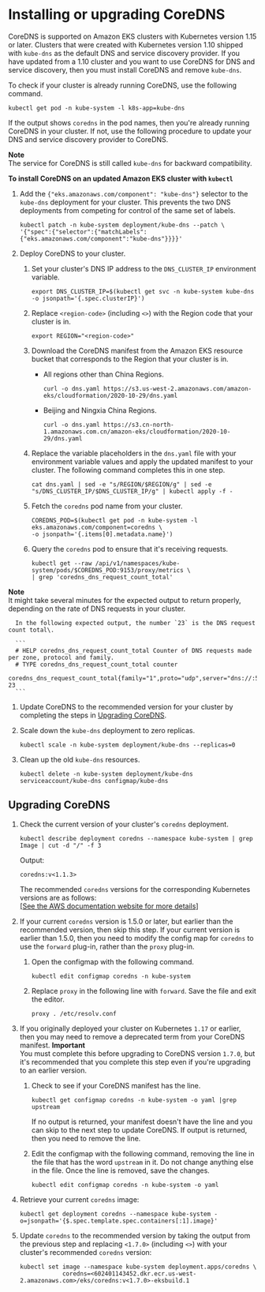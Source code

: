 # Installing or upgrading CoreDNS<a name="coredns"></a>

CoreDNS is supported on Amazon EKS clusters with Kubernetes version 1\.15 or later\. Clusters that were created with Kubernetes version 1\.10 shipped with `kube-dns` as the default DNS and service discovery provider\. If you have updated from a 1\.10 cluster and you want to use CoreDNS for DNS and service discovery, then you must install CoreDNS and remove `kube-dns`\.

To check if your cluster is already running CoreDNS, use the following command\.

```
kubectl get pod -n kube-system -l k8s-app=kube-dns
```

If the output shows `coredns` in the pod names, then you're already running CoreDNS in your cluster\. If not, use the following procedure to update your DNS and service discovery provider to CoreDNS\.

**Note**  
The service for CoreDNS is still called `kube-dns` for backward compatibility\.

**To install CoreDNS on an updated Amazon EKS cluster with `kubectl`**

1. Add the `{"eks.amazonaws.com/component": "kube-dns"}` selector to the `kube-dns` deployment for your cluster\. This prevents the two DNS deployments from competing for control of the same set of labels\.

   ```
   kubectl patch -n kube-system deployment/kube-dns --patch \
   '{"spec":{"selector":{"matchLabels":{"eks.amazonaws.com/component":"kube-dns"}}}}'
   ```

1. Deploy CoreDNS to your cluster\.

   1. Set your cluster's DNS IP address to the `DNS_CLUSTER_IP` environment variable\.

      ```
      export DNS_CLUSTER_IP=$(kubectl get svc -n kube-system kube-dns -o jsonpath='{.spec.clusterIP}')
      ```

   1. Replace `<region-code>` \(including `<>`\) with the Region code that your cluster is in\.

      ```
      export REGION="<region-code>"
      ```

   1. Download the CoreDNS manifest from the Amazon EKS resource bucket that corresponds to the Region that your cluster is in\.
      + All regions other than China Regions\.

        ```
        curl -o dns.yaml https://s3.us-west-2.amazonaws.com/amazon-eks/cloudformation/2020-10-29/dns.yaml
        ```
      + Beijing and Ningxia China Regions\.

        ```
        curl -o dns.yaml https://s3.cn-north-1.amazonaws.com.cn/amazon-eks/cloudformation/2020-10-29/dns.yaml
        ```

   1. Replace the variable placeholders in the `dns.yaml` file with your environment variable values and apply the updated manifest to your cluster\. The following command completes this in one step\.

      ```
      cat dns.yaml | sed -e "s/REGION/$REGION/g" | sed -e "s/DNS_CLUSTER_IP/$DNS_CLUSTER_IP/g" | kubectl apply -f -
      ```

   1. Fetch the `coredns` pod name from your cluster\.

      ```
      COREDNS_POD=$(kubectl get pod -n kube-system -l eks.amazonaws.com/component=coredns \
      -o jsonpath='{.items[0].metadata.name}')
      ```

   1. Query the `coredns` pod to ensure that it's receiving requests\.

      ```
      kubectl get --raw /api/v1/namespaces/kube-system/pods/$COREDNS_POD:9153/proxy/metrics \
      | grep 'coredns_dns_request_count_total'
      ```
**Note**  
It might take several minutes for the expected output to return properly, depending on the rate of DNS requests in your cluster\.

      In the following expected output, the number `23` is the DNS request count total\.

      ```
      # HELP coredns_dns_request_count_total Counter of DNS requests made per zone, protocol and family.
      # TYPE coredns_dns_request_count_total counter
      coredns_dns_request_count_total{family="1",proto="udp",server="dns://:53",zone="."} 23
      ```

1. Update CoreDNS to the recommended version for your cluster by completing the steps in [Upgrading CoreDNS](#upgrade-coredns)\.

1. Scale down the `kube-dns` deployment to zero replicas\.

   ```
   kubectl scale -n kube-system deployment/kube-dns --replicas=0
   ```

1. Clean up the old `kube-dns` resources\.

   ```
   kubectl delete -n kube-system deployment/kube-dns serviceaccount/kube-dns configmap/kube-dns
   ```

## Upgrading CoreDNS<a name="upgrade-coredns"></a>

1. Check the current version of your cluster's `coredns` deployment\.

   ```
   kubectl describe deployment coredns --namespace kube-system | grep Image | cut -d "/" -f 3
   ```

   Output:

   ```
   coredns:v<1.1.3>
   ```

   The recommended `coredns` versions for the corresponding Kubernetes versions are as follows:    
[\[See the AWS documentation website for more details\]](http://docs.aws.amazon.com/eks/latest/userguide/coredns.html)

1. If your current `coredns` version is 1\.5\.0 or later, but earlier than the recommended version, then skip this step\. If your current version is earlier than 1\.5\.0, then you need to modify the config map for `coredns` to use the `forward` plug\-in, rather than the `proxy` plug\-in\.

   1. Open the configmap with the following command\.

      ```
      kubectl edit configmap coredns -n kube-system
      ```

   1. Replace `proxy` in the following line with `forward`\. Save the file and exit the editor\.

      ```
      proxy . /etc/resolv.conf
      ```

1. If you originally deployed your cluster on Kubernetes `1.17` or earlier, then you may need to remove a deprecated term from your CoreDNS manifest\.
**Important**  
You must complete this before upgrading to CoreDNS version `1.7.0`, but it's recommended that you complete this step even if you're upgrading to an earlier version\. 

   1. Check to see if your CoreDNS manifest has the line\.

      ```
      kubectl get configmap coredns -n kube-system -o yaml |grep upstream
      ```

      If no output is returned, your manifest doesn't have the line and you can skip to the next step to update CoreDNS\. If output is returned, then you need to remove the line\.

   1. Edit the configmap with the following command, removing the line in the file that has the word `upstream` in it\. Do not change anything else in the file\. Once the line is removed, save the changes\.

      ```
      kubectl edit configmap coredns -n kube-system -o yaml
      ```

1. Retrieve your current `coredns` image:

   ```
   kubectl get deployment coredns --namespace kube-system -o=jsonpath='{$.spec.template.spec.containers[:1].image}'
   ```

1. Update `coredns` to the recommended version by taking the output from the previous step and replacing `<1.7.0>` \(including `<>`\) with your cluster's recommended `coredns` version:

   ```
   kubectl set image --namespace kube-system deployment.apps/coredns \
               coredns=<602401143452.dkr.ecr.us-west-2.amazonaws.com>/eks/coredns:v<1.7.0>-eksbuild.1
   ```